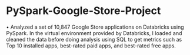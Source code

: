 # PySpark-Google-Store-Project
• Analyzed a set of 10,847 Google Store applications on Databricks using PySpark. In the virtual environment provided by Databricks, I loaded and cleaned the data before doing analysis using SQL to get metrics such as Top 10 installed apps, best-rated paid apps, and best-rated free apps.
